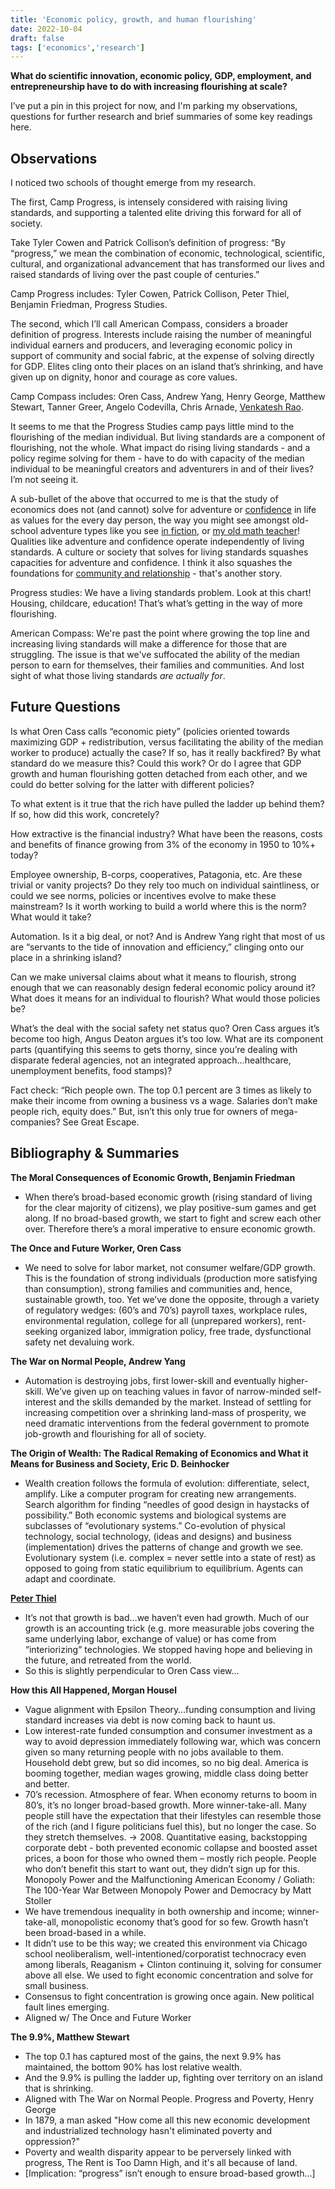 ```yaml
---
title: 'Economic policy, growth, and human flourishing'
date: 2022-10-04
draft: false
tags: ['economics','research']
---
```


**What do scientific innovation, economic policy, GDP, employment, and entrepreneurship have to do with increasing flourishing at scale?**

I’ve put a pin in this project for now, and I'm parking my observations, questions for further research and brief summaries of some key readings here.

## Observations

I noticed two schools of thought emerge from my research.

The first, Camp Progress, is intensely considered with raising living standards, and supporting a talented elite driving this forward for all of society.

Take Tyler Cowen and Patrick Collison’s definition of progress: “By “progress,” we mean the combination of economic, technological, scientific, cultural, and organizational advancement that has transformed our lives and raised standards of living over the past couple of centuries.”

Camp Progress includes: Tyler Cowen, Patrick Collison, Peter Thiel, Benjamin Friedman, Progress Studies.

The second, which I’ll call American Compass, considers a broader definition of progress. Interests include raising the number of meaningful individual earners and producers, and leveraging economic policy in support of community and social fabric, at the expense of solving directly for GDP. Elites cling onto their places on an island that’s shrinking, and have given up on dignity, honor and courage as core values.

Camp Compass includes: Oren Cass, Andrew Yang, Henry George, Matthew Stewart, Tanner Greer, Angelo Codevilla, Chris Arnade, [Venkatesh Rao](https://www.ribbonfarm.com/2013/07/31/the-quality-of-life/).

It seems to me that the Progress Studies camp pays little mind to the flourishing of the median individual. But living standards are a component of flourishing, not the whole. What impact do rising living standards - and a policy regime solving for them - have to do with capacity of the median individual to be meaningful creators and adventurers in and of their lives? I’m not seeing it.

A sub-bullet of the above that occurred to me is that the study of economics does not (and cannot) solve for adventure or [confidence](https://www.youtube.com/watch?v=ZXIVMzImT64) in life as values for the every day person, the way you might see amongst old-school adventure types like you see [in fiction](https://www.amazon.com/exec/obidos/ASIN/0940322919/ref=nosim/themillpw-20), or [my old math teacher](http://mahargpress.com/wounded/about/)! Qualities like adventure and confidence operate independently of living standards. A culture or society that solves for living standards squashes capacities for adventure and confidence. I think it also squashes the foundations for [community and relationship](https://www.econtalk.org/chris-arnade-on-dignity/) - that's another story.

Progress studies: We have a living standards problem. Look at this chart! Housing, childcare, education! That’s what’s getting in the way of more flourishing.

American Compass: We're past the point where growing the top line and increasing living standards will make a difference for those that are struggling. The issue is that we've suffocated the ability of the median person to earn for themselves, their families and communities. And lost sight of what those living standards *are actually for*.

## Future Questions

Is what Oren Cass calls “economic piety” (policies oriented towards maximizing GDP + redistribution, versus facilitating the ability of the median worker to produce) actually the case? If so, has it really backfired? By what standard do we measure this? Could this work? Or do I agree that GDP growth and human flourishing gotten detached from each other, and we could do better solving for the latter with different policies?

To what extent is it true that the rich have pulled the ladder up behind them? If so, how did this work, concretely?

How extractive is the financial industry? What have been the reasons, costs and benefits of finance growing from 3% of the economy in 1950 to 10%+ today?

Employee ownership, B-corps, cooperatives, Patagonia, etc. Are these trivial or vanity projects? Do they rely too much on individual saintliness, or could we see norms, policies or incentives evolve to make these mainstream? Is it worth working to build a world where this is the norm? What would it take?

Automation. Is it a big deal, or not? And is Andrew Yang right that most of us are “servants to the tide of innovation and efficiency,” clinging onto our place in a shrinking island?

Can we make universal claims about what it means to flourish, strong enough that we can reasonably design federal economic policy around it? What does it means for an individual to flourish? What would those policies be?

What’s the deal with the social safety net status quo? Oren Cass argues it’s become too high, Angus Deaton argues it’s too low. What are its component parts (quantifying this seems to gets thorny, since you’re dealing with disparate federal agencies, not an integrated approach…healthcare, unemployment benefits, food stamps)?

Fact check: “Rich people own. The top 0.1 percent are 3 times as likely to make their income from owning a business vs a wage. Salaries don’t make people rich, equity does.” But, isn’t this only true for owners of mega-companies? See Great Escape.

## Bibliography & Summaries

**The Moral Consequences of Economic Growth, Benjamin Friedman**
- When there’s broad-based economic growth (rising standard of living for the clear majority of citizens), we play positive-sum games and get along. If no broad-based growth, we start to fight and screw each other over. Therefore there’s a moral imperative to ensure economic growth.

**The Once and Future Worker, Oren Cass**
- We need to solve for labor market, not consumer welfare/GDP growth. This is the foundation of strong individuals (production more satisfying than consumption), strong families and communities and, hence, sustainable growth, too. Yet we’ve done the opposite, through a variety of regulatory wedges: (60’s and 70’s) payroll taxes, workplace rules, environmental regulation, college for all (unprepared workers), rent-seeking organized labor, immigration policy, free trade, dysfunctional safety net devaluing work.

**The War on Normal People, Andrew Yang**
- Automation is destroying jobs, first lower-skill and eventually higher-skill. We’ve given up on teaching values in favor of narrow-minded self-interest and the skills demanded by the market. Instead of settling for increasing competition over a shrinking land-mass of prosperity, we need  dramatic interventions from the federal government to promote job-growth and flourishing for all of society.

**The Origin of Wealth: The Radical Remaking of Economics and What it Means for Business and Society, Eric D. Beinhocker**
- Wealth creation follows the formula of evolution: differentiate, select, amplify. Like a computer program for creating new arrangements. Search algorithm for finding “needles of good design in haystacks of possibility.” Both economic systems and biological systems are subclasses of “evolutionary systems.” Co-evolution of physical technology, social technology, (ideas and designs) and business (implementation) drives the patterns of change and growth we see. Evolutionary system (i.e. complex = never settle into a state of rest) as opposed to going from static equilibrium to equilibrium. Agents can adapt and coordinate.

[**Peter Thiel**](https://unherd.com/2022/07/peter-thiel-on-the-dangers-of-progress/)
- It’s not that growth is bad…we haven’t even had growth. Much of our growth is an accounting trick (e.g. more measurable jobs covering the same underlying labor, exchange of value) or has come from “interiorizing” technologies. We stopped having hope and believing in the future, and retreated from the world.
- So this is slightly perpendicular to Oren Cass view…

**How this All Happened, Morgan Housel**
- Vague alignment with Epsilon Theory…funding consumption and living standard increases via debt is now coming back to haunt us.
- Low interest-rate funded consumption and consumer investment as a way to avoid depression immediately following war, which was concern given so many returning people with no jobs available to them. Household debt grew, but so did incomes, so no big deal. America is booming together, median wages growing, middle class doing better and better.
- 70’s recession. Atmosphere of fear. When economy returns to boom in 80’s, it’s no longer broad-based growth. More winner-take-all. Many people still have the expectation that their lifestyles can resemble those of the rich (and I figure politicians fuel this), but no longer the case. So they stretch themselves. -> 2008. Quantitative easing, backstopping corporate debt - both prevented economic collapse and boosted asset prices, a boon for those who owned them – mostly rich people. People who don’t benefit this start to want out, they didn’t sign up for this.
Monopoly Power and the Malfunctioning American Economy / Goliath: The 100-Year War Between Monopoly Power and Democracy by Matt Stoller
- We have tremendous inequality in both ownership and income; winner-take-all, monopolistic economy that’s good for so few. Growth hasn’t been broad-based in a while.
- It didn’t use to be this way; we created this environment via Chicago school neoliberalism, well-intentioned/corporatist technocracy even among liberals, Reaganism + Clinton continuing it, solving for consumer above all else. We used to fight economic concentration and solve for small business.
- Consensus to fight concentration is growing once again. New political fault lines emerging.
- Aligned w/ The Once and Future Worker

**The 9.9%, Matthew Stewart**
- The top 0.1 has captured most of the gains, the next 9.9% has maintained, the bottom 90% has lost relative wealth.
- And the 9.9% is pulling the ladder up, fighting over territory on an island that is shrinking.
- Aligned with The War on Normal People.
Progress and Poverty, Henry George
- In 1879, a man asked "How come all this new economic development and industrialized technology hasn't eliminated poverty and oppression?"
- Poverty and wealth disparity appear to be perversely linked with progress, The Rent is Too Damn High, and it's all because of land.
- [Implication: “progress” isn’t enough to ensure broad-based growth…]
